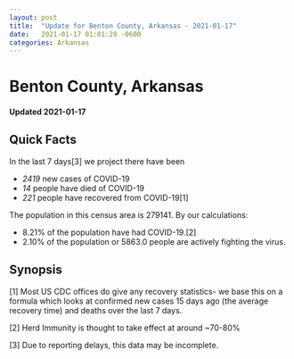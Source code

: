 ```yaml
---
layout: post
title:  "Update for Benton County, Arkansas - 2021-01-17"
date:   2021-01-17 01:01:29 -0600
categories: Arkansas
---
```


# Benton County, Arkansas
#### Updated 2021-01-17

## Quick Facts

In the last 7 days[3] we project there have been
- *2419* new cases of COVID-19
- *14* people have died of COVID-19
- *221* people have recovered from COVID-19[1]

The population in this census area is 279141. By our calculations:
- 8.21% of the population have had COVID-19.[2]
- 2.10% of the population or 5863.0 people are actively fighting the virus.

## Synopsis




[1] Most US CDC offices do give any recovery statistics- we base this on a formula which looks at confirmed new cases
15 days ago (the average recovery time) and deaths over the last 7 days.

[2] Herd Immunity is thought to take effect at around ~70-80%

[3] Due to reporting delays, this data may be incomplete.
 
    
